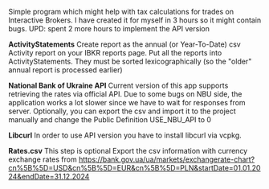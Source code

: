 Simple program which might help with tax calculations for trades on Interactive Brokers.
I have created it for myself in 3 hours so it might contain bugs.
UPD: spent 2 more hours to implement the API version

**ActivityStatements**
Create report as the annual (or Year-To-Date) csv Activity report on your IBKR reports page.
Put all the reports into ActivityStatements. They must be sorted lexicographically (so the "older" annual report is processed earlier)

**National Bank of Ukraine API**
Current version of this app supports retrieving the rates via official API. Due to some bugs on NBU side, the application works a lot slower since we have to wait for responses from server.
Optionally, you can export the csv and import it to the project manually and change the Public Definition USE_NBU_API to 0

**Libcurl**
In order to use API version you have to install libcurl via vcpkg.

**Rates.csv**
This step is optional
Export the csv information with currency exchange rates from https://bank.gov.ua/ua/markets/exchangerate-chart?cn%5B%5D=USD&cn%5B%5D=EUR&cn%5B%5D=PLN&startDate=01.01.2024&endDate=31.12.2024

